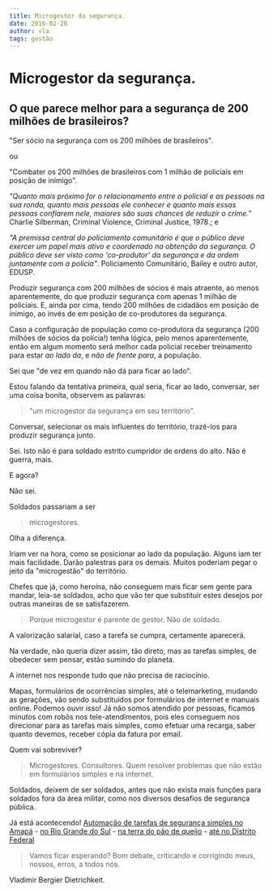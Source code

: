 ```yaml
---
title: Microgestor da segurança.
date: 2016-02-28
author: vla
tags: gestão
---
```


# Microgestor da segurança.

## O que parece melhor para a segurança de 200 milhões de brasileiros? 

"Ser sócio na segurança com os 200 milhões de brasileiros".

ou

"Combater os 200 milhões de brasileiros com 1 milhão de policiais em posição de inimigo".

*"Quanto mais próximo for o relacionamento entre o policial e as pessoas na sua ronda, quanto mais pessoas ele conhecer e quanto mais essas pessoas confiarem nele, maiores são suas chances de reduzir o crime."* Charlie Silberman, Criminal Violence, Criminal Justice, 1978.; e

*"A premissa central do policiamento comunitário é que o público deve exercer um papel mais ativo e coordenado na obtenção da segurança. O público deve ser visto como 'co-produtor' da segurança e da ordem juntamente com a polícia"*. Policiamento Comunitário, Bailey e outro autor, EDUSP.

Produzir segurança com 200 milhões de sócios é mais atraente, ao menos aparentemente, do que produzir segurança com apenas 1 milhão de policiais. E, ainda por cima, tendo 200 milhões de cidadãos em posição de inimigo, ao invés de em posição de co-produtores da segurança.

Caso a configuração de população como co-produtora da segurança (200 milhões de sócios da polícia!) tenha lógica, pelo menos aparentemente, então em algum momento será melhor cada policial receber treinamento para estar *ao lado da*, e *não de frente para*, a população.

Sei que "de vez em quando não dá para ficar ao lado".

Estou falando da tentativa primeira, qual seria, ficar ao lado, conversar, ser uma coisa bonita, observem as palavras: 

> "um microgestor da segurança em seu território". 

Conversar, selecionar os mais influentes do território, trazê-los para produzir segurança junto.

Sei. Isto não é para soldado estrito cumpridor de ordens do alto. Não é guerra, mais. 

E agora?

Não sei. 

Soldados passariam a ser

> microgestores.

Olha a diferença.

Iriam ver na hora, como se posicionar ao lado da população. Alguns iam ter mais facilidade. Darão palestras para os demais. Muitos poderiam pegar o jeito da "microgestão" do território.

Chefes que já, como heroína, não conseguem mais ficar sem gente para mandar, leia-se soldados, acho que vão ter que substituir estes desejos por outras maneiras de se satisfazerem.

> Porque microgestor é parente de gestor. Não de soldado.

A valorização salarial, caso a tarefa se cumpra, certamente aparecerá.

Na verdade, não queria dizer assim, tão direto, mas as tarefas simples, de obedecer sem pensar, estão sumindo do planeta.

A internet nos responde tudo que não precisa de raciocínio.

Mapas, formulários de ocorrências simples, até o telemarketing, mudando as gerações, vão sendo substituídos por formulários de internet e manuais online. Podemos ouvir isso! Já não somos atendido por pessoas, ficamos minutos com robôs nos tele-atendimentos, pois eles conseguem nos direcionar para as tarefas mais simples, como efetuar uma recarga, saber quanto devemos, receber cópia da fatura por email.

Quem vai sobreviver?

> Microgestores. Consultores. Quem resolver problemas que não estão em formulários simples e na internet.

Soldados, deixem de ser soldados, antes que não exista mais funções para soldados fora da área militar, como nos diversos desafios de segurança pública.

Já está acontecendo! <a href="http://www.policiacivil.ap.gov.br/index.php?option=com_ckforms&view=ckforms&id=4&Itemid=100" target="_blank">Automação de tarefas de segurança simples no Amapá</a> - <a href="https://www.delegaciaonline.rs.gov.br/dolpublico/index.jsp" target="_blank">no Rio Grande do Sul</a> - <a href="https://delegaciavirtual.sids.mg.gov.br/" target="_blank">na terra do pão de queijo</a> - <a href="http://boletimdeocorrencia.net/boletim-de-ocorrencia-df-online-registrar/" target="_blank">até no Distrito Federal</a>

> Vamos ficar esperando? Bom debate, criticando e corrigindo meus, nossos, erros, a todos nós.

Vladimir Bergier Dietrichkeit.


